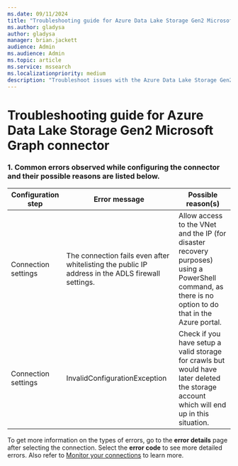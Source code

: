 ```yaml
--- 
ms.date: 09/11/2024 
title: "Troubleshooting guide for Azure Data Lake Storage Gen2 Microsoft Graph connector" 
ms.author: gladysa
author: gladysa
manager: brian.jackett
audience: Admin 
ms.audience: Admin 
ms.topic: article 
ms.service: mssearch 
ms.localizationpriority: medium 
description: "Troubleshoot issues with the Azure Data Lake Storage Gen2 Graph connector for Microsoft Search" 
--- 
```


# Troubleshooting guide for Azure Data Lake Storage Gen2 Microsoft Graph connector 

### 1. **Common errors observed while configuring the connector and their possible reasons are listed below.**

| Configuration step | Error message | Possible reason(s) |
| ------------ | ------------ | ------------ |
| Connection settings | The connection fails even after whitelisting the public IP address in the ADLS firewall settings. |  Allow access to the VNet and the IP (for disaster recovery purposes) using a PowerShell command, as there is no option to do that in the Azure portal. |
| Connection settings | InvalidConfigurationException |  Check if you have setup a valid storage for crawls but would have later deleted the storage account which will end up in this situation. |

To get more information on the types of errors, go to the **error details** page after selecting the connection. Select the **error code** to see more detailed errors. Also refer to [Monitor your connections](./manage-connector.md) to learn more. 